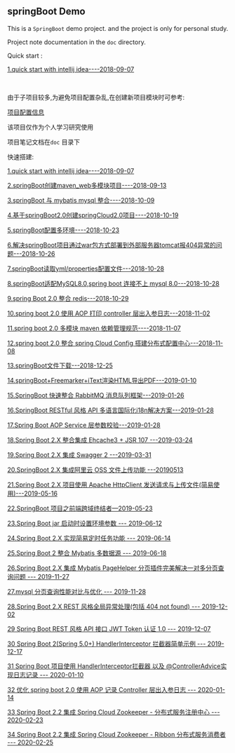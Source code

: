 ## springBoot Demo  



This is a `SpringBoot` demo project. and the project is only for personal study.   

Project note documentation in the `doc` directory.   

Quick start :  

[1.quick start with intellij idea----2018-09-07](doc/1.quick_start_with_intellij_idea.md )  

​    

由于子项目较多,为避免项目配置杂乱,在创建新项目模块时可参考:    

[项目配置信息](./doc/application-config.md "./doc/application-config.md")  



该项目仅作为个人学习研究使用    

项目笔记文档在`doc` 目录下  

快速搭建:  

[1.quick start with intellij idea----2018-09-07](doc/1.quick_start_with_intellij_idea.md )   

[2.springBoot创建maven_web多模块项目----2018-09-13](doc/2.springBoot创建maven_web多模块项目.md)  

[3.springBoot 与 mybatis mysql 整合----2018-10-09](doc/3.springBoot与mybatis_mysql整合.md "3.springBoot与mybatis_mysql整合.md")  

[4.基于springBoot2.0创建springCloud2.0项目----2018-10-19](doc/4.基于springBoot2.0创建springCloud2.0项目.md "4.基于springBoot2.0创建springCloud2.0项目.md")  

[5.springBoot配置多环境----2018-10-23](doc/5.springBoot配置多环境.md "doc/5.springBoot配置多环境.md")

[6.解决springBoot项目通过war包方式部署到外部服务器tomcat报404异常的问题---2018-10-26](doc/6.解决springBoot项目通过war包方式部署到外部服务器tomcat报404异常的问题.md "doc/6.解决springBoot项目通过war包方式部署到外部服务器tomcat报404异常的问题.md")  

[7.springBoot读取yml/properties配置文件---2018-10-28](doc/7.springBoot读取yml_properties配置文件.md "doc/7.springBoot读取yml_properties配置文件.md")  

[8.springBoot适配MySQL8.0,spring boot 连接不上 mysql 8.0---2018-10-28](doc/8.springBoot适配MySQL8.0.md "doc/8.springBoot适配MySQL8.0.md")  

[9.spring Boot 2.0 整合 redis---2018-10-29](doc/9.springBoot2.0整合redis.md "doc/9.springBoot2.0整合redis.md")  

[10.spring boot 2.0 使用 AOP 打印 controller 层出入参日志---2018-11-02](doc/10.springBoot2.0使用AOP打印controller层出入参日志.md "doc/10.springBoot2.0使用AOP打印controller层出入参日志.md")  

[11.spring boot 2.0 多模块 maven 依赖管理规范----2018-11-07](doc/11.springBoot2.0多模块maven依赖管理规范.md "doc/11.springBoot2.0多模块maven依赖管理规范.md")  

[12.spring boot 2.0 整合 spring Cloud Config 搭建分布式配置中心---2018-11-08](doc/12.springBoot2.0整合springCloudConfig分布式配置中心.md "doc/12.springBoot2.0整合springCloudConfig分布式配置中心.md")  

[13.springBoot文件下载---2018-12-25](doc/13.springBoot文件下载.md "doc/13.springBoot文件下载.md")    

[14.springBoot+Freemarker+iText渲染HTML导出PDF---2019-01-10](doc/14.springBoot_Freemarker_iText渲染HTML导出PDF.md "doc/14.springBoot_Freemarker_iText渲染HTML导出PDF.md")  

[15.SpringBoot 快速整合 RabbitMQ 消息队列框架---2019-01-26](doc/15.spring_boot_rabbitmq.md "doc/15.spring_boot_rabbitmq.md")  

[16.SpringBoot RESTful 风格 API 多语言国际化i18n解决方案---2019-01-28](doc/16.spring_boot_i18n_multiply_language_restful_api.md "doc/16.spring_boot_i18n_multiply_language_restful_api.md")  

[17.Spring Boot AOP Service 层参数校验---2019-01-28](doc/17.spring_boot_aop_service_validation.md "doc/17.spring_boot_aop_service_validation.md")  

[18.Spring Boot 2.X 整合集成 Ehcache3 + JSR 107 ---2019-03-24](./doc/18.spring_boot_2_ehcache3_jsr107.md)  

[19.Spring Boot 2.X 集成 Swagger 2 ---2019-03-31](./doc/19.spring_boot_2_swagger_2.md)  

[20.SpringBoot 2.X 集成阿里云  OSS  文件上传功能 ---20190513](./doc/20.spring_boot_2_aliyun_oss.md "./doc/20.spring_boot_2_aliyun_oss.md")   

[21.Spring Boot 2.X 项目使用 Apache HttpClient 发送请求与上传文件(简易使用)---2019-05-16](./doc/21.spring_boot_2_apache_httpclient.md "./doc/21.spring_boot_2_apache_httpclient.md")  

[22.SpringBoot 项目之前端跨域终结者—2019-05-23](./doc/22.spring_boot_2_cors_filter.md "./doc/22.spring_boot_2_cors_filter.md")  

[23.Spring Boot jar 启动时设置环境参数 --- 2019-06-12](./doc/23.spring_boot_jar_setting_active_profile_at_startup.md "./doc/23.spring_boot_jar_setting_active_profile_at_startup.md")  

[24.Spring Boot 2.X 实现简易定时任务功能 --- 2019-06-14](./doc/24.spring_boot_2_schedule.md "./doc/24.spring_boot_2_schedule.md")  

[25.Spring Boot 2 整合 Mybatis 多数据源 --- 2019-06-18](./doc/25.spring_boot_2_mybatis_multi_datasource.md "./doc/25.spring_boot_2_mybatis_multi_datasource.md")  

[26.Spring Boot 2.X 集成 Mybatis PageHelper 分页插件完美解决一对多分页查询问题 --- 2019-11-27](./doc/26.spring_boot_2_mybatis_pagehelper.md "./doc/26.spring_boot_2_mybatis_pagehelper.md")  

[27.mysql 分页查询性能对比与优化 --- 2019-11-28](./doc/27.mysql_pagination_query_comparison.md "./doc/27.mysql_pagination_query_comparison.md")  

[28.Spring Boot 2.X REST 风格全局异常处理(包括 404 not found) --- 2019-12-02](./doc/28.spring_boot_2_global_exception_handler.md "./doc/28.spring_boot_2_global_exception_handler.md")  

[29 Spring Boot REST 风格 API 接口 JWT Token 认证 1.0 --- 2019-12-07](./doc/29.spring_boot_2_rest_api_jwt_token_filter_1.md "./doc/29.spring_boot_2_rest_api_jwt_token_filter_1.md")  

[30 Spring Boot 2(Spring 5.0+) HandlerInterceptor 拦截器简单示例 --- 2019-12-17](./doc/30.spring_boot_2_interceptor_2.md "./doc/30.spring_boot_2_interceptor_2.md")  

[31 Spring Boot 项目使用 HandlerInterceptor拦截器 以及 @ControllerAdvice实现日志记录 --- 2020-01-10](./doc/31.spring_boot_2_interceptor_log.md "./doc/31.spring_boot_2_interceptor_log.md")  

[32 优化 spring boot 2.0 使用 AOP 记录 Controller 层出入参日志 --- 2020-01-14](./doc/32.spring_boot_2_log_controller_params_with_aop_2.md "./doc/32.spring_boot_2_log_controller_params_with_aop_2.md")  

[33 Spring Boot 2.2 集成 Spring Cloud Zookeeper - 分布式服务注册中心 --- 2020-02-23](./doc/33.spring_boot_2.2_cloud_zookeeper_provider.md "./doc/33.spring_boot_2.2_cloud_zookeeper_provider.md")  

[34 Spring Boot 2.2 集成 Spring Cloud Zookeeper - Ribbon 分布式服务消费者 --- 2020-02-25](./doc/34.spring_boot_2.2_cloud_zookeeper_consumer_ribbon.md "./doc/34.spring_boot_2.2_cloud_zookeeper_consumer_ribbon.md")  





  





​    





​    

















